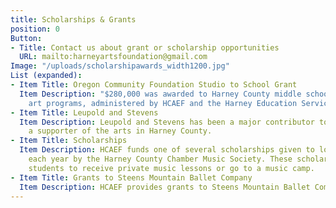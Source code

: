 ```yaml
---
title: Scholarships & Grants
position: 0
Button:
- Title: Contact us about grant or scholarship opportunities
  URL: mailto:harneyartsfoundation@gmail.com
Image: "/uploads/scholarshipawards_width1200.jpg"
List (expanded):
- Item Title: Oregon Community Foundation Studio to School Grant
  Item Description: "$280,000 was awarded to Harney County middle school music and
    art programs, administered by HCAEF and the Harney Education Service District."
- Item Title: Leupold and Stevens
  Item Description: Leupold and Stevens has been a major contributor to HCAEF and
    a supporter of the arts in Harney County.
- Item Title: Scholarships
  Item Description: HCAEF funds one of several scholarships given to local students
    each year by the Harney County Chamber Music Society. These scholarships allow
    students to receive private music lessons or go to a music camp.
- Item Title: Grants to Steens Mountain Ballet Company
  Item Description: HCAEF provides grants to Steens Mountain Ballet Company.
---
```



